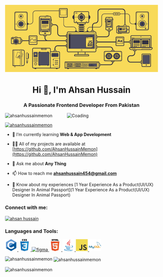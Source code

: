 ![logo](https://github.com/AhsanHussainMemon/AhsanHussainMemon/blob/main/Banner.gif)
<h1 align="center">Hi 👋, I'm Ahsan Hussain</h1>
<h3 align="center">A Passionate Frontend Developer From Pakistan</h3>

<img align="right" alt="Coading" width="300px" src="https://camo.githubusercontent.com/2366b34bb903c09617990fb5fff4622f3e941349e846ddb7e73df872a9d21233/68747470733a2f2f63646e2e6472696262626c652e636f6d2f75736572732f3733303730332f73637265656e73686f74732f363538313234332f6176656e746f2e676966">

<p align="left"> <img src="https://komarev.com/ghpvc/?username=ahsanhussainmemon&label=Profile%20views&color=0e75b6&style=flat" alt="ahsanhussainmemon" /> </p>

<p align="left"> <a href="https://github.com/ryo-ma/github-profile-trophy"><img src="https://github-profile-trophy.vercel.app/?username=ahsanhussainmemon" alt="ahsanhussainmemon" /></a> </p>

- 🌱 I’m currently learning **Web & App Development**

- 👨‍💻 All of my projects are available at [https://github.com/AhsanHussainMemon](https://github.com/AhsanHussainMemon)

- 💬 Ask me about **Any Thing**

- 📫 How to reach me **ahsanhussain454@gmail.com**

- 📄 Know about my experiences [1 Year Experience As a Product(UI/UX) Designer In Animal Passport](1 Year Experience As a Product(UI/UX) Designer In Animal Passport)

<h3 align="left">Connect with me:</h3>
<p align="left">
<a href="https://linkedin.com/in/ahsan hussain" target="blank"><img align="center" src="https://raw.githubusercontent.com/rahuldkjain/github-profile-readme-generator/master/src/images/icons/Social/linked-in-alt.svg" alt="ahsan hussain" height="30" width="40" /></a>
</p>

<h3 align="left">Languages and Tools:</h3>
<p align="left"> <a href="https://www.cprogramming.com/" target="_blank" rel="noreferrer"> <img src="https://raw.githubusercontent.com/devicons/devicon/master/icons/c/c-original.svg" alt="c" width="40" height="40"/> </a> <a href="https://www.w3schools.com/css/" target="_blank" rel="noreferrer"> <img src="https://raw.githubusercontent.com/devicons/devicon/master/icons/css3/css3-original-wordmark.svg" alt="css3" width="40" height="40"/> </a> <a href="https://www.figma.com/" target="_blank" rel="noreferrer"> <img src="https://www.vectorlogo.zone/logos/figma/figma-icon.svg" alt="figma" width="40" height="40"/> </a> <a href="https://www.w3.org/html/" target="_blank" rel="noreferrer"> <img src="https://raw.githubusercontent.com/devicons/devicon/master/icons/html5/html5-original-wordmark.svg" alt="html5" width="40" height="40"/> </a> <a href="https://www.java.com" target="_blank" rel="noreferrer"> <img src="https://raw.githubusercontent.com/devicons/devicon/master/icons/java/java-original.svg" alt="java" width="40" height="40"/> </a> <a href="https://developer.mozilla.org/en-US/docs/Web/JavaScript" target="_blank" rel="noreferrer"> <img src="https://raw.githubusercontent.com/devicons/devicon/master/icons/javascript/javascript-original.svg" alt="javascript" width="40" height="40"/> </a> <a href="https://www.mysql.com/" target="_blank" rel="noreferrer"> <img src="https://raw.githubusercontent.com/devicons/devicon/master/icons/mysql/mysql-original-wordmark.svg" alt="mysql" width="40" height="40"/> </a> </p>

<p><img align="left" src="https://github-readme-stats.vercel.app/api/top-langs?username=ahsanhussainmemon&show_icons=true&locale=en&layout=compact" alt="ahsanhussainmemon" /></p>

<p>&nbsp;<img align="center" src="https://github-readme-stats.vercel.app/api?username=ahsanhussainmemon&show_icons=true&locale=en" alt="ahsanhussainmemon" /></p>

<p><img align="center" src="https://github-readme-streak-stats.herokuapp.com/?user=ahsanhussainmemon&" alt="ahsanhussainmemon" /></p>
